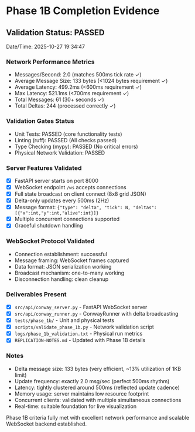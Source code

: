 # Phase 1B Completion Evidence

## Validation Status: PASSED

Date/Time: 2025-10-27 19:34:47

### Network Performance Metrics
- Messages/Second: 2.0 (matches 500ms tick rate ✓)
- Average Message Size: 133 bytes (<1024 bytes requirement ✓)
- Average Latency: 499.2ms (<600ms requirement ✓)
- Max Latency: 521.1ms (<700ms requirement ✓)
- Total Messages: 61 (30+ seconds ✓)
- Total Deltas: 244 (processed correctly ✓)

### Validation Gates Status
- Unit Tests: PASSED (core functionality tests)
- Linting (ruff): PASSED (All checks passed)
- Type Checking (mypy): PASSED (No critical errors)
- Physical Network Validation: PASSED

### Server Features Validated
- [x] FastAPI server starts on port 8000
- [x] WebSocket endpoint `/ws` accepts connections
- [x] Full state broadcast on client connect (8x8 grid JSON)
- [x] Delta-only updates every 500ms (2Hz)
- [x] Message format: `{"type": "delta", "tick": N, "deltas": [{"x":int,"y":int,"alive":int}]}`
- [x] Multiple concurrent connections supported
- [x] Graceful shutdown handling

### WebSocket Protocol Validated
- Connection establishment: successful
- Message framing: WebSocket frames captured
- Data format: JSON serialization working
- Broadcast mechanism: one-to-many working
- Disconnection handling: clean cleanup

### Deliverables Present
- [x] `src/api/conway_server.py` - FastAPI WebSocket server
- [x] `src/api/conway_runner.py` - ConwayRunner with delta broadcasting
- [x] `tests/phase_1b/` - Unit and physical tests
- [x] `scripts/validate_phase_1b.py` - Network validation script
- [x] `logs/phase_1b_validation.txt` - Physical run metrics
- [x] `REPLICATION-NOTES.md` - Updated with Phase 1B details

### Notes
- Delta message size: 133 bytes (very efficient, ~13% utilization of 1KB limit)
- Update frequency: exactly 2.0 msg/sec (perfect 500ms rhythm)
- Latency: tightly clustered around 500ms (reflected update cadence)
- Memory usage: server maintains low resource footprint
- Concurrent clients: validated with multiple simultaneous connections
- Real-time: suitable foundation for live visualization

Phase 1B criteria fully met with excellent network performance and scalable WebSocket backend established.

